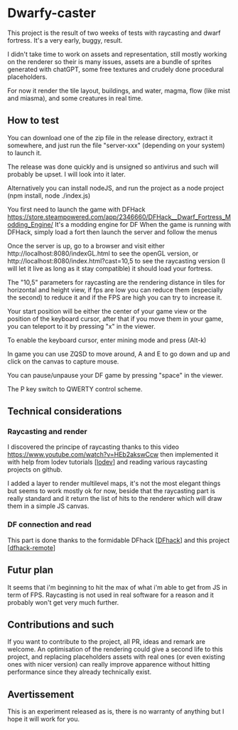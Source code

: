 # Dwarfy-caster

This project is the result of two weeks of tests with raycasting and dwarf fortress.
It's a very early, buggy, result.

I didn't take time to work on assets and representation, still mostly working on the renderer so their is many issues, assets are a bundle of sprites generated with chatGPT, some free textures and crudely done procedural placeholders.


For now it render the tile layout, buildings, and water, magma, flow (like mist and miasma), and some creatures in real time.

## How to test
You can download one of the zip file in the release directory, extract it somewhere, and just run the file "server-xxx" (depending on your system) to launch it.

The release was done quickly and is unsigned so antivirus and such will probably be upset. I will look into it later.

Alternatively you can install nodeJS, and run the project as a node project (npm install, node ./index.js)

You first need to launch the game with DFHack
https://store.steampowered.com/app/2346660/DFHack__Dwarf_Fortress_Modding_Engine/
It's a modding engine for DF
When the game is running with DFHack, simply load a fort then launch the server and follow the menus

Once the server is up, go to a browser and visit either
http://localhost:8080/indexGL.html to see the openGL version, or
http://localhost:8080/index.html?cast=10,5 to see the raycasting version (I will let it live as long as it stay compatible)
it should load your fortress.

The "10,5" parameters for raycasting are the rendering distance in tiles for horizontal and height view, if fps are low you can reduce them (especially the second) to reduce it and if the FPS are high you can try to increase it.

Your start position will be either the center of your game view or the position of the keyboard cursor, after that if you move them in your game, you can teleport to it by pressing "x" in the viewer.

To enable the keyboard cursor, enter mining mode and press (Alt-k)

In game you can use ZQSD to move around, A and E to go down and up and click on the canvas to capture mouse.

You can pause/unpause your DF game by pressing "space" in the viewer.

The P key switch to QWERTY control scheme.

## Technical considerations

### Raycasting and render
I discovered the principe of raycasting thanks to this video https://www.youtube.com/watch?v=HEb2akswCcw
then implemented it with help from lodev tutorials [[lodev](https://lodev.org/cgtutor/raycasting.html)] and reading various raycasting projects on github.

I added a layer to render multilevel maps, it's not the most elegant things but seems to work mostly ok for now, beside that the raycasting part is really standard and it return the list of hits to the renderer which will draw them in a simple JS canvas.

### DF connection and read
This part is done thanks to the formidable DFhack [[DFhack](https://docs.dfhack.org/en/stable/)] and this project [[dfhack-remote](https://github.com/alexchandel/dfhack-remote)] 


## Futur plan
It seems that i'm beginning to hit the max of what i'm able to get from JS in term of FPS. Raycasting is not used in real software for a reason and it probably won't get very much further.


## Contributions and such
If you want to contribute to the project, all PR, ideas and remark are welcome.
An optimisation of the rendering could give a second life to this project, and replacing placeholders assets with real ones (or even existing ones with nicer version) can really improve apparence without hitting performance since they already technically exist.


## Avertissement
This is an experiment released as is, there is no warranty of anything but I hope it will work for you.